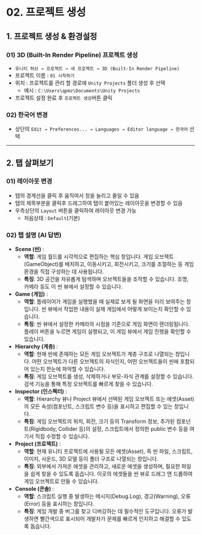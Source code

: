 # 02\. 프로젝트 생성

## 1\. 프로젝트 생성 & 환경설정

### 01) 3D (Built-In Render Pipeline) 프로젝트 생성

-   `유니티 허브 → 프로젝트 → 새 프로젝트 → 3D (Built-In Render Pipeline)`
-   프로젝트 이름 : `01 시작하기`
-   위치 : 프로젝트를 관리 할 경로에 `Unity Projects` 폴더 생성 후 선택
    -   예시 : `C:\Users\qpmz\Documents\Unity Projects`
-   프로젝트 설정 완료 후 `프로젝트 생성`버튼 클릭

### 02) 한국어 변경

-   상단의 `Edit → Preferences... → Languages → Editor language → 한국어` 선택

---

## 2\. 탭 살펴보기

### 01) 레이아웃 변경

-   탭의 경계선을 클릭 후 움직여서 창을 늘리고 줄일 수 있음
-   탭의 제목부분을 클릭후 드래그하여 탭이 붙어있는 레이아웃을 변경할 수 있음
-   우측상단의 `Layout` 버튼을 클릭하여 레이아웃 변경 가능
    -   처음상태 : `Default`(기본)

### 02) 탭 설명 (AI 답변)

-   **Scene (씬)** :
    -   **역할**: 게임 월드를 시각적으로 편집하는 핵심 창입니다. 게임 오브젝트(GameObject)를 배치하고, 이동시키고, 회전시키고, 크기를 조절하는 등 게임 환경을 직접 구성하는 데 사용됩니다.
    -   **특징**: 3D 공간을 자유롭게 탐색하며 오브젝트들을 조작할 수 있습니다. 조명, 카메라 등도 이 씬 뷰에서 설정할 수 있습니다.
-   **Game (게임)** :
    -   **역할**: 플레이어가 게임을 실행했을 때 실제로 보게 될 화면을 미리 보여주는 창입니다. 씬 뷰에서 작업한 내용이 실제 게임에서 어떻게 보이는지 확인할 수 있습니다.
    -   **특징**: 씬 뷰에서 설정한 카메라의 시점을 기준으로 게임 화면이 렌더링됩니다. 플레이 버튼을 누르면 게임이 실행되고, 이 게임 뷰에서 게임 진행을 확인할 수 있습니다.
-   **Hierarchy (계층)** :
    -   **역할**: 현재 씬에 존재하는 모든 게임 오브젝트가 계층 구조로 나열되는 창입니다. 어떤 오브젝트가 다른 오브젝트의 자식인지, 어떤 오브젝트들이 씬에 포함되어 있는지 한눈에 파악할 수 있습니다.
    -   **특징**: 게임 오브젝트를 생성, 삭제하거나 부모-자식 관계를 설정할 수 있습니다. 검색 기능을 통해 특정 오브젝트를 빠르게 찾을 수 있습니다.
-   **Inspector (인스펙터)** :
    -   **역할**: Hierarchy 뷰나 Project 뷰에서 선택된 게임 오브젝트 또는 에셋(Asset)의 모든 속성(컴포넌트, 스크립트 변수 등)을 표시하고 편집할 수 있는 창입니다.
    -   **특징**: 게임 오브젝트의 위치, 회전, 크기 등의 Transform 정보, 추가된 컴포넌트(Rigidbody, Collider 등)의 설정, 스크립트에서 정의한 public 변수 등을 여기서 직접 수정할 수 있습니다.
-   **Project (프로젝트)** :
    -   **역할**: 현재 유니티 프로젝트에 사용될 모든 에셋(Asset), 즉 씬 파일, 스크립트, 이미지, 사운드, 3D 모델 등이 폴더 구조로 나열되는 창입니다.
    -   **특징**: 외부에서 가져온 에셋을 관리하고, 새로운 에셋을 생성하며, 필요한 파일을 쉽게 찾을 수 있도록 돕습니다. 이곳의 에셋들을 씬 뷰로 드래그 앤 드롭하여 게임 오브젝트로 만들 수 있습니다.
-   **Console (콘솔)** :
    -   **역할**: 스크립트 실행 중 발생하는 메시지(Debug.Log), 경고(Warning), 오류(Error) 등을 표시하는 창입니다.
    -   **특징**: 게임 개발 중 버그를 찾고 디버깅하는 데 필수적인 도구입니다. 오류가 발생하면 빨간색으로 표시되어 개발자가 문제를 빠르게 인지하고 해결할 수 있도록 돕습니다.